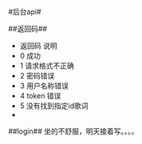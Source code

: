 #后台api#

##返回码##

* 返回码    说明
* 0         成功
* 1         请求格式不正确
* 2         密码错误
* 3         用户名称错误
* 4         token 错误
* 5         没有找到指定id歌词
* 
##login##
  坐的不舒服，明天接着写。。。。
  
    
